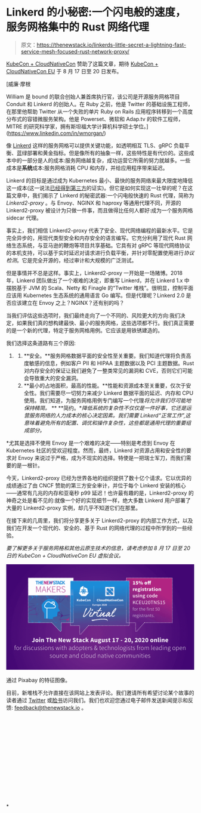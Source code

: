 # Linkerd 的小秘密:一个闪电般的速度，服务网格集中的 Rust 网络代理

> 原文：<https://thenewstack.io/linkerds-little-secret-a-lightning-fast-service-mesh-focused-rust-network-proxy/>

[KubeCon + CloudNativeCon](https://events19.linuxfoundation.org/events/kubecon-cloudnativecon-north-america-2019/) 赞助了这篇文章，期待 [KubeCon + CloudNativeCon EU](https://events.linuxfoundation.org/kubecon-cloudnativecon-europe/) 于 8 月 17 日至 20 日发布。

 [威廉·摩根

William 是 bound 的联合创始人兼首席执行官，该公司是开源服务网格项目 Conduit 和 Linkerd 的创始人。在 Ruby 之前，他是 Twitter 的基础设施工程师，在那里他帮助 Twitter 从一个失败的单片 Ruby on Rails 应用程序转移到一个高度分布式的容错微服务架构。他是 Powerset、微软和 Adap.tv 的软件工程师，MITRE 的研究科学家，拥有斯坦福大学计算机科学硕士学位。](https://www.linkedin.com/in/wmorgan/) 

像 [Linkerd](https://linkerd.io/) 这样的服务网格可以提供关键功能，如透明相互 TLS、gRPC 负载平衡、蓝绿部署和黄金指标。但是像所有的抽象一样，这些特性是有代价的。这些成本中的一部分是人的成本:服务网络越复杂，成功运营它所需的努力就越多。一些成本是**系统**成本:服务网格消耗 CPU 和内存，并给应用程序带来延迟。

Linkerd 的目标是通过成为 Kubernetes 最小、最快的服务网络来最大限度地降低这一成本(这一说法[已经得到第三方](https://kinvolk.io/blog/2019/05/performance-benchmark-analysis-of-istio-and-linkerd/)的证实)。但它是如何实现这一壮举的呢？在这篇文章中，我们揭示了 Linkerd 的秘密武器:一个闪电般快速的 Rust 代理，简称为 *Linkerd2-proxy* 。与 Envoy、NGINX 和 haproxy 等通用代理不同，开源的 Linkerd2-proxy 被设计为只做一件事，而且做得比任何人都好:成为一个服务网格 sidecar 代理。

事实上，我们相信 Linkerd2-proxy 代表了安全、现代网络编程的最新水平。它是完全异步的，用现代类型安全和内存安全的语言编写。它充分利用了现代 Rust 网络生态系统，与亚马逊的鞭炮等项目共享基础。它具有对 gRPC 等现代网络协议的本机支持，可以基于实时延迟对请求进行负载平衡，并针对零配置使用进行*协议检测*。它是完全开源的，经过审计和大规模的广泛测试。

但是事情并不总是这样。事实上，Linkerd2-proxy 一开始是一场赌博。2018 年，Linkerd 团队做出了一个艰难的决定，即重写 Linkerd，并在 Linkerd 1.x 中摆脱基于 JVM 的 Scala、Netty 和 Finagle 的“Twitter 堆栈”。很明显，控制平面应该用 Kubernetes 生态系统的通用语言 Go 编写。但是代理呢？Linkerd 2.0 是否应该建立在 Envoy 之上？NGINX？还有别的吗？

当我们评估这些选项时，我们最终走向了一个不同的、风险更大的方向:我们决定，如果我们真的想构建最快、最小的服务网格，这些选项都不行。我们真正需要的是一个新的代理，特定于服务网格用例。它应该是用铁锈建造的。

我们选择这条道路有三个原因:

1.  1.  **安全。**服务网格数据平面的安全性至关重要。我们知道代理将负责高度敏感的信息，例如客户 PII 和 HIPAA 主题数据以及 PCI 主题数据。Rust 对内存安全的保证让我们避免了一整类常见的漏洞和 CVE，否则它们可能会导致重大的安全漏洞。
    2.  **最小的占地面积，最高的性能。**性能和资源成本至关重要，仅次于安全性。我们需要尽一切努力来减少 Linkerd 数据平面的延迟、内存和 CPU 使用。我们知道，为服务网格用例专门编写一个代理*将允许我们尽可能地保持精简。*
    **   **简约。**降低系统的复杂性不仅仅是一件好事，它还是运营服务网络的人力成本的核心决定因素。我们需要 Linkerd“正常工作”,这意味着避免所有的配置、调优和操作复杂性，这些都是通用代理的重要组成部分。*

 *尤其是选择不使用 Envoy 是一个艰难的决定——特别是考虑到 Envoy 在 Kubernetes 社区的受欢迎程度。然而，最终，Linkerd 对资源占用和安全性的要求对 Envoy 来说过于严格，成为不现实的选择。特使是一把瑞士军刀，而我们需要的是一根针。

今天，Linkerd2-proxy 已经为世界各地的组织提供了数十亿个请求。它以优异的成绩通过了由 CNCF 赞助的第三方安全审计，并位于每个 Linkerd 安装的核心——通常有几兆的内存和亚毫秒 p99 延迟！也许最有趣的是，Linkerd2-proxy 的神奇之处是看不见的:就像一个好的实现细节一样，绝大多数 Linkerd 用户部署了大量的 Linkerd2-proxy 实例，却几乎不知道它们在那里。

在接下来的几周里，我们将分享更多关于 Linkerd2-proxy 的内部工作方式，以及我们在开发一个现代的、安全的、基于 Rust 的网络代理的过程中所学到的一些经验。

*要了解更多关于服务网格和其他云原生技术的信息，请考虑参加 8 月 17 日至 20 日的 KubeCon + CloudNativeCon EU 虚拟会议。*

![](img/75815f6c9d934e86ec6fa33b77909e39.png)

通过 Pixabay 的特征图像。

目前，新堆栈不允许直接在该网站上发表评论。我们邀请所有希望讨论某个故事的读者通过 [Twitter](https://twitter.com/thenewstack) 或[脸书](https://www.facebook.com/thenewstack/)访问我们。我们也欢迎您通过电子邮件发送新闻提示和反馈: [feedback@thenewstack.io](mailto:feedback@thenewstack.io) 。

<svg xmlns:xlink="http://www.w3.org/1999/xlink" viewBox="0 0 68 31" version="1.1"><title>Group</title> <desc>Created with Sketch.</desc></svg>*